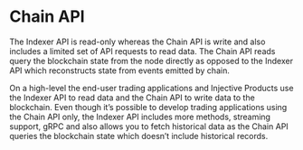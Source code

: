 # Chain API

The Indexer API is read-only whereas the Chain API is write and also includes a limited set of API requests to read data. The Chain API reads query the blockchain state from the node directly as opposed to the Indexer API which reconstructs state from events emitted by chain.

On a high-level the end-user trading applications and Injective Products use the Indexer API to read data and the Chain API to write data to the blockchain. Even though it’s possible to develop trading applications using the Chain API only, the Indexer API includes more methods, streaming support, gRPC and also allows you to fetch historical data as the Chain API queries the blockchain state which doesn’t include historical records.